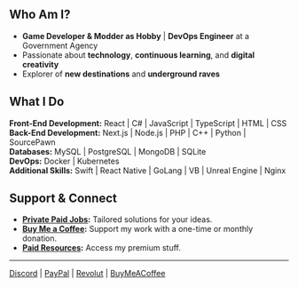 ## Who Am I?

- **Game Developer & Modder as Hobby** | **DevOps Engineer** at a Government Agency
- Passionate about **technology**, **continuous learning**, and **digital creativity**
- Explorer of **new destinations** and **underground raves**

## What I Do

**Front-End Development:** React | C# | JavaScript | TypeScript | HTML | CSS  
**Back-End Development:** Next.js | Node.js | PHP | C++ | Python | SourcePawn  
**Databases:** MySQL | PostgreSQL | MongoDB | SQLite  
**DevOps:** Docker | Kubernetes  
**Additional Skills:** Swift | React Native | GoLang | VB | Unreal Engine | Nginx

## Support & Connect

- **[Private Paid Jobs](https://www.buymeacoffee.com/k4ryuu/commissions):** Tailored solutions for your ideas.
- **[Buy Me a Coffee](https://www.buymeacoffee.com/k4ryuu):** Support my work with a one-time or monthly donation.
- **[Paid Resources](https://www.buymeacoffee.com/k4ryuu/extras):** Access my premium stuff.

---

[Discord](https://discord.gg/peBZpwgMHb) | [PayPal](https://paypal.me/k4ryuu) | [Revolut](https://revolut.me/k4ryuu) | [BuyMeACoffee](https://www.buymeacoffee.com/k4ryuu)
